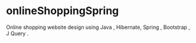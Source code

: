 # onlineShoppingSpring
Online shopping website design using Java , Hibernate, Spring , Bootstrap , J Query .
